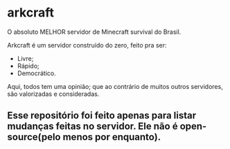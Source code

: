# arkcraft
O absoluto MELHOR servidor de Minecraft survival do Brasil.

Arkcraft é um servidor construído do zero, feito pra ser:
- Livre;
- Rápido;
- Democrático.

Aqui, todos tem uma opinião; que ao contrário de muitos outros servidores, são valorizadas e consideradas.

## Esse repositório foi feito apenas para listar mudanças feitas no servidor. Ele não é open-source(pelo menos por enquanto).
